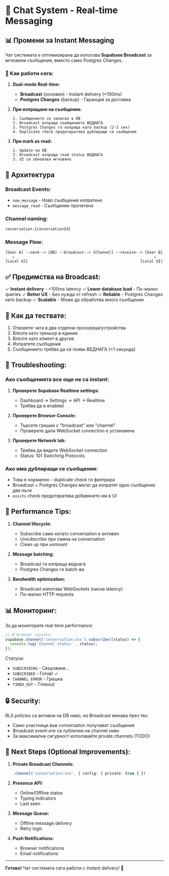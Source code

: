 # 💬 Chat System - Real-time Messaging

## 📊 Промени за Instant Messaging

Чат системата е оптимизирана да използва **Supabase Broadcast** за мгновени съобщения, вместо само Postgres Changes.

### 🚀 Как работи сега:

1. **Dual-mode Real-time:**
   - **Broadcast** (основен) - Instant delivery (<100ms)
   - **Postgres Changes** (backup) - Гаранция за доставка

2. **При изпращане на съобщение:**
   ```
   1. Съобщението се записва в DB
   2. Broadcast изпраща съобщението ВЕДНАГА
   3. Postgres Changes го изпраща като backup (2-3 сек)
   4. Duplicate check предотвратява дублиращи се съобщения
   ```

3. **При mark as read:**
   ```
   1. Update на DB
   2. Broadcast изпраща read status ВЕДНАГА
   3. UI се обновява мгновено
   ```

## 🔧 Архитектура

### Broadcast Events:
- `new_message` - Ново съобщение изпратено
- `message_read` - Съобщение прочетено

### Channel naming:
```typescript
conversation:{conversationId}
```

### Message Flow:
```
[User A] --send--> [DB] --broadcast--> [Channel] --receive--> [User B]
   ↓                                                              ↓
[Local UI]                                                  [Local UI]
```

## ✅ Предимства на Broadcast:

✓ **Instant delivery** - <100ms latency
✓ **Lower database load** - По-малко queries
✓ **Better UX** - Без нужда от refresh
✓ **Reliable** - Postgres Changes като backup
✓ **Scalable** - Може да обработва много съобщения

## 📝 Как да тествате:

1. Отворете чата в два отделни прозореца/устройства
2. Влезте като треньор в единия
3. Влезте като клиент в другия
4. Изпратете съобщение
5. Съобщението трябва да се появи ВЕДНАГА (<1 секунда)

## 🐛 Troubleshooting:

### Ако съобщенията все още не са instant:

1. **Проверете Supabase Realtime settings:**
   - Dashboard → Settings → API → Realtime
   - Трябва да е enabled

2. **Проверете Browser Console:**
   - Търсете грешки с "broadcast" или "channel"
   - Проверете дали WebSocket connection е установена

3. **Проверете Network tab:**
   - Трябва да видите WebSocket connection
   - Status: 101 Switching Protocols

### Ако има дублиращи се съобщения:

- Това е нормално - duplicate check ги филтрира
- Broadcast + Postgres Changes могат да изпратят едно съобщение два пъти
- `exists` check предотвратява добавянето им в UI

## 🎯 Performance Tips:

1. **Channel lifecycle:**
   - Subscribe само когато conversation е активен
   - Unsubscribe при смяна на conversation
   - Clean up при unmount

2. **Message batching:**
   - Broadcast ги изпраща веднага
   - Postgres Changes ги batch-ва

3. **Bandwidth optimization:**
   - Broadcast използва WebSockets (ниска latency)
   - По-малко HTTP requests

## 📊 Мониторинг:

За да мониторите real-time performance:

```javascript
// В browser console:
supabase.channel('conversation:xxx').subscribe((status) => {
  console.log('Channel status:', status);
});
```

Статуси:
- `SUBSCRIBING` - Свързване...
- `SUBSCRIBED` - Готов! ✓
- `CHANNEL_ERROR` - Грешка
- `TIMED_OUT` - Timeout

## 🔒 Security:

RLS policies са активни на DB ниво, но Broadcast минава през тях:
- Само участници във conversation получават съобщения
- Broadcast event-ите са публични на channel ниво
- За максимална сигурност използвайте private channels (TODO)

## 🚀 Next Steps (Optional Improvements):

1. **Private Broadcast Channels:**
   ```typescript
   .channel('conversation:xxx', { config: { private: true } })
   ```

2. **Presence API:**
   - Online/Offline status
   - Typing indicators
   - Last seen

3. **Message Queue:**
   - Offline message delivery
   - Retry logic

4. **Push Notifications:**
   - Browser notifications
   - Email notifications

---

**Готово!** Чат системата сега работи с instant delivery! 🎉
